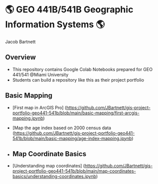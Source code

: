 # :earth_americas: GEO 441B/541B Geographic Information Systems :earth_americas:

Jacob Bartnett

## Overview
- This repository contains Google Colab Notebooks prepared for GEO 441/541 @Miami University
- Students can build a repository like this as their project portfolio

 ## Basic Mapping
- [First map in ArcGIS Pro] (https://github.com/JBartnett/gis-project-portfolio-geo441-541b/blob/main/basic-mapping/first-arcgis-mapping.ipynb)
- [Map the age index based on 2000 census data (https://github.com/JBartnett/gis-project-portfolio-geo441-541b/blob/main/basic-mapping/age-index-mapping.ipynb)

- ## Map Coordinate Basics

- [Understanding map coordinates] (https://github.com/JBartnett/gis-project-portfolio-geo441-541b/blob/main/map-coordinates-basics/understanding-coordinates.ipynb)
